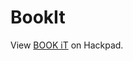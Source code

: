 # BookIt

<script src="https://bookit.hackpad.com/ZeAN3yeHNbs.js?format=html"></script><noscript><div>View <a href="https://bookit.hackpad.com/ZeAN3yeHNbs">                        BOOK iT</a> on Hackpad.</div></noscript>
